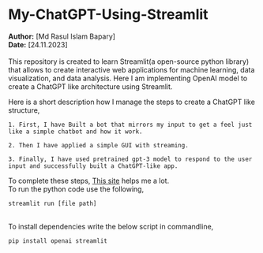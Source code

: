 # My-ChatGPT-Using-Streamlit
**Author:** [Md Rasul Islam Bapary]  
**Date:** [24.11.2023]\
\
This repository is created to learn Streamlit(a open-source python library) that allows to create interactive web applications for machine learning, data visualization, and data analysis. Here I am implementing OpenAI model to create a ChatGPT like architecture using Streamlit.

Here is a short description how I manage the steps to create a ChatGPT like structure,

    1. First, I have Built a bot that mirrors my input to get a feel just like a simple chatbot and how it work.
       
    2. Then I have applied a simple GUI with streaming.
       
    3. Finally, I have used pretrained gpt-3 model to respond to the user input and successfully built a ChatGPT-like app.
To complete these steps, [This site](https://docs.streamlit.io/develop/tutorials/llms/build-conversational-apps) helps me a lot.\
To run the python code use the following,
```
streamlit run [file path]
```
\
To install dependencies write the below script in commandline,
```
pip install openai streamlit
```
